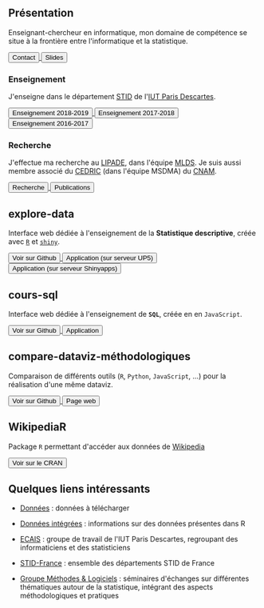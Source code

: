 <script src="https://use.fontawesome.com/32d8325004.js"></script>

<a href="https://github.com/fxjollois" target="_blank" alt="profil Github"><i class="fa fa-github fa-2x"></i></a>
<a href="http://fr.linkedin.com/in/fxjollois" target="_blank" alt="profil LinkedIn"><i class="fa fa-linkedin fa-2x"></i></a>
<a href="https://twitter.com/fxjollois" target="_blank" alt="profil Twitter"><i class="fa fa-twitter fa-2x"></i></a>
<a href="http://rpubs.com/fxjolloisUPD" target="_blank" alt="profil RPubs"><i class="fa fa-user-circle fa-2x"></i></a>
<a href="https://codepen.io/fxjollois/" target="_blank" alt="profil CodePen"><i class="fa fa-codepen fa-2x"></i></a>
<a href="https://plnkr.co/users/fxjollois" target="_blank" alt="profil Plnkr"><i class="fa fa-arrow-down fa-2x"></i></a>

## Présentation

Enseignant-chercheur en informatique, mon domaine de compétence se situe à la frontière entre l'informatique et la statistique.

<a href="contact.html">
    <button>
        <i class="fa fa-user"></i> Contact
    </button>
</a>
<a href="http://fxjollois.github.io/talks" target="_blank">
    <button>
        <i class="fa fa-desktop"></i> Slides
    </button>
</a>

### Enseignement

J'enseigne dans le département [STID](http://www.stid-paris.fr/) de l'[IUT Paris Descartes](http://www.iut.parisdescartes.fr).

<a href="http://fxjollois.github.io/cours-2018-2019" target="_blank">
    <button>
        <i class="fa fa-graduation-cap"></i> Enseignement 2018-2019
    </button>
</a>
<a href="http://fxjollois.github.io/cours-2017-2018" target="_blank">
    <button>
        <i class="fa fa-graduation-cap"></i> Enseignement 2017-2018
    </button>
</a>
<a href="http://fxjollois.github.io/cours-2016-2017" target="_blank">
    <button>
        <i class="fa fa-graduation-cap"></i> Enseignement 2016-2017
    </button>
</a>

### Recherche

J'effectue ma recherche au [LIPADE](http://www.lipade.fr), dans l'équipe [MLDS](http://www.math-info.univ-paris5.fr/~nadifmoh/Accueil.html#). Je suis aussi membre associé du [CEDRIC](http://cedric.cnam.fr) (dans l'équipe MSDMA) du [CNAM](http://www.cnam.fr).

<a href="recherche.html">
    <button>
        <i class="fa fa-institution"></i> Recherche
    </button>
</a>
<a href="publications.html">
    <button>
        <i class="fa fa-file-text"></i> Publications
    </button>
</a>


## explore-data

Interface web dédiée à l'enseignement de la **Statistique descriptive**, créée avec [`R`](http://www.r-project.org) et [`shiny`](http://shiny.rstudio.com).

<a href="https://github.com/fxjollois/explore-data" target="_blank">
    <button>
        <i class="fa fa-github"></i> Voir sur Github
    </button>
</a>
<a href="http://up5.fr/explore-data" target="_blank">
    <button>
        <i class="fa fa-desktop"></i> Application (sur serveur UP5)
    </button>
</a>
<a href="http://fxjollois.shinyapps.io/explore-data" target="_blank">
    <button>
        <i class="fa fa-desktop"></i> Application (sur serveur Shinyapps)
    </button>
</a>

## cours-sql

Interface web dédiée à l'enseignement de **`SQL`**, créée en en `JavaScript`.

<a href="https://github.com/fxjollois/cours-sql" target="_blank">
    <button>
        <i class="fa fa-github"></i> Voir sur Github
    </button>
</a>
<a href="http://fxjollois.github.io/cours-sql" target="_blank">
    <button>
        <i class="fa fa-desktop"></i> Application
    </button>
</a>

## compare-dataviz-méthodologiques

Comparaison de différents outils (`R`, `Python`, `JavaScript`, ...) pour la réalisation d'une même dataviz.

<a href="https://github.com/fxjollois/compare-dataviz-tools" target="_blank">
    <button>
        <i class="fa fa-github"></i> Voir sur Github
    </button>
</a>
<a href="http://fxjollois.github.io/compare-dataviz-tools" target="_blank">
    <button>
        <i class="fa fa-desktop"></i> Page web
    </button>
</a>

## WikipediaR

Package `R` permettant d'accéder aux données de [Wikipedia](http://www.wikipedia.org/)

<a href="https://cran.r-project.org/package=WikipediaR" target="_blank">
    <button>
        <i class="fa fa-external-link"></i>Voir sur le CRAN
    </button>
</a>

## Quelques liens intéressants

- [Données](accesdonnees) : données à télécharger
- [Données intégrées](donnees-integrees-r.html) : informations sur des données présentes dans R

- [ECAIS](https://sites.google.com/site/groupeecais/) : groupe de travail de l'IUT Paris
Descartes, regroupant des informaticiens et des statisticiens
- [STID-France](http://www.stid-france.fr/) : ensemble des départements STID de France
- [Groupe Méthodes & Logiciels](http://methodes-et-logiciels.sfds.asso.fr/) :
séminaires d'échanges sur différentes thématiques autour de la statistique, intégrant des
aspects méthodologiques et pratiques
